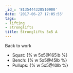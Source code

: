 ```yaml
---
_id_: '8135444328510900'
date: '2017-06-27 17:05:55'
tags:
- lifting
- stronglifts
title: Stronglifts 5x5 A
---
```


Back to work

- Squat:    {% w 5x5@165lb %}
- Bench:    {% w 5x5@45lb %}
- Pullups:  {% w 5x5@10lb %}
